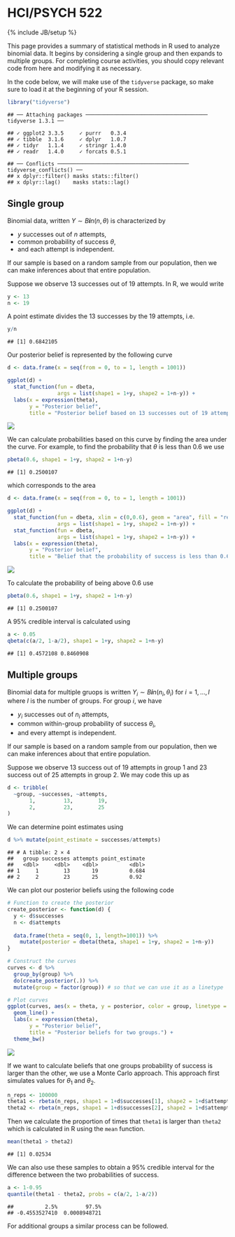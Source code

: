 HCI/PSYCH 522
================

{% include JB/setup %}

This page provides a summary of statistical methods in R used to analyze
binomial data. It begins by considering a single group and then expands
to multiple groups. For completing course activities, you should copy
relevant code from here and modifying it as necessary.

In the code below, we will make use of the `tidyverse` package, so make
sure to load it at the beginning of your R session.

``` r
library("tidyverse")
```

    ## ── Attaching packages ─────────────────────────────────────── tidyverse 1.3.1 ──

    ## ✓ ggplot2 3.3.5     ✓ purrr   0.3.4
    ## ✓ tibble  3.1.6     ✓ dplyr   1.0.7
    ## ✓ tidyr   1.1.4     ✓ stringr 1.4.0
    ## ✓ readr   1.4.0     ✓ forcats 0.5.1

    ## ── Conflicts ────────────────────────────────────────── tidyverse_conflicts() ──
    ## x dplyr::filter() masks stats::filter()
    ## x dplyr::lag()    masks stats::lag()

## Single group

Binomial data, written *Y* ∼ *B**i**n*(*n*, *θ*) is characterized by

-   *y* successes out of *n* attempts,
-   common probability of success *θ*,
-   and each attempt is independent.

If our sample is based on a random sample from our population, then we
can make inferences about that entire population.

Suppose we observe 13 successes out of 19 attempts. In R, we would write

``` r
y <- 13
n <- 19
```

A point estimate divides the 13 successes by the 19 attempts, i.e. 

``` r
y/n
```

    ## [1] 0.6842105

Our posterior belief is represented by the following curve

``` r
d <- data.frame(x = seq(from = 0, to = 1, length = 1001))

ggplot(d) + 
  stat_function(fun = dbeta, 
                args = list(shape1 = 1+y, shape2 = 1+n-y)) + 
  labs(x = expression(theta),
       y = "Posterior belief",
       title = "Posterior belief based on 13 successes out of 19 attempts")
```

![](binomial_files/figure-gfm/unnamed-chunk-4-1.png)<!-- -->

We can calculate probabilities based on this curve by finding the area
under the curve. For example, to find the probability that *θ* is less
than 0.6 we use

``` r
pbeta(0.6, shape1 = 1+y, shape2 = 1+n-y)
```

    ## [1] 0.2500107

which corresponds to the area

``` r
d <- data.frame(x = seq(from = 0, to = 1, length = 1001))

ggplot(d) + 
  stat_function(fun = dbeta, xlim = c(0,0.6), geom = "area", fill = "red",
                args = list(shape1 = 1+y, shape2 = 1+n-y)) + 
  stat_function(fun = dbeta, 
                args = list(shape1 = 1+y, shape2 = 1+n-y)) +
  labs(x = expression(theta),
       y = "Posterior belief",
       title = "Belief that the probability of success is less than 0.6")
```

![](binomial_files/figure-gfm/unnamed-chunk-6-1.png)<!-- -->

To calculate the probability of being above 0.6 use

``` r
pbeta(0.6, shape1 = 1+y, shape2 = 1+n-y)
```

    ## [1] 0.2500107

A 95% credible interval is calculated using

``` r
a <- 0.05
qbeta(c(a/2, 1-a/2), shape1 = 1+y, shape2 = 1+n-y)
```

    ## [1] 0.4572108 0.8460908

## Multiple groups

Binomial data for multiple gruops is written
*Y*<sub>*i*</sub> ∼ *B**i**n*(*n*<sub>*i*</sub>, *θ*<sub>*i*</sub>) for
*i* = 1, …, *I* where *I* is the number of groups. For group *i*, we
have

-   *y*<sub>*i*</sub> successes out of *n*<sub>*i*</sub> attempts,
-   common within-group probability of success *θ*<sub>*i*</sub>,
-   and every attempt is independent.

If our sample is based on a random sample from our population, then we
can make inferences about that entire population.

Suppose we observe 13 success out of 19 attempts in group 1 and 23
success out of 25 attempts in group 2. We may code this up as

``` r
d <- tribble(
  ~group, ~successes, ~attempts,
       1,         13,        19,
       2,         23,        25
)
```

We can determine point estimates using

``` r
d %>% mutate(point_estimate = successes/attempts)
```

    ## # A tibble: 2 × 4
    ##   group successes attempts point_estimate
    ##   <dbl>     <dbl>    <dbl>          <dbl>
    ## 1     1        13       19          0.684
    ## 2     2        23       25          0.92

We can plot our posterior beliefs using the following code

``` r
# Function to create the posterior
create_posterior <- function(d) {
  y <- d$successes
  n <- d$attempts
  
  data.frame(theta = seq(0, 1, length=1001)) %>%
    mutate(posterior = dbeta(theta, shape1 = 1+y, shape2 = 1+n-y))
}

# Construct the curves
curves <- d %>%
  group_by(group) %>%
  do(create_posterior(.)) %>%
  mutate(group = factor(group)) # so that we can use it as a linetype

# Plot curves
ggplot(curves, aes(x = theta, y = posterior, color = group, linetype = group)) +
  geom_line() + 
  labs(x = expression(theta),
       y = "Posterior belief",
       title = "Posterior beliefs for two groups.") + 
  theme_bw()
```

![](binomial_files/figure-gfm/unnamed-chunk-11-1.png)<!-- -->

If we want to calculate beliefs that one groups probability of success
is larger than the other, we use a Monte Carlo approach. This approach
first simulates values for *θ*<sub>1</sub> and *θ*<sub>2</sub>.

``` r
n_reps <- 100000
theta1 <- rbeta(n_reps, shape1 = 1+d$successes[1], shape2 = 1+d$attempts[1]-d$successes[1])
theta2 <- rbeta(n_reps, shape1 = 1+d$successes[2], shape2 = 1+d$attempts[2]-d$successes[2])
```

Then we calculate the proportion of times that `theta1` is larger than
`theta2` which is calculated in R using the `mean` function.

``` r
mean(theta1 > theta2)
```

    ## [1] 0.02534

We can also use these samples to obtain a 95% credible interval for the
difference between the two probabilities of success.

``` r
a <- 1-0.95
quantile(theta1 - theta2, probs = c(a/2, 1-a/2))
```

    ##          2.5%         97.5% 
    ## -0.4553527410  0.0008948721

For additional groups a similar process can be followed.
